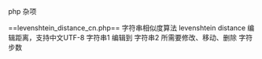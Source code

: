 php 杂项

==levenshtein_distance_cn.php==
	字符串相似度算法 levenshtein distance 编辑距离，支持中文UTF-8
	字符串1 编辑到 字符串2 所需要修改、移动、删除 字符步数